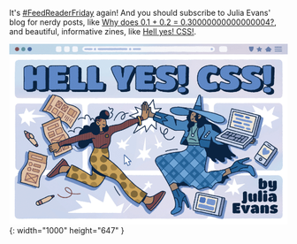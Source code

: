 ---
---

It's [#FeedReaderFriday](https://dahlstrand.net/search-space/?q=%23FeedReaderFriday) again! And you should subscribe to Julia Evans' blog for nerdy posts, like [Why does 0.1 + 0.2 = 0.30000000000000004?](https://jvns.ca/blog/2023/02/08/why-does-0-1-plus-0-2-equal-0-30000000000000004/), and beautiful, informative zines, like [Hell yes! CSS!](https://jvns.ca/blog/2020/11/22/new-zine--hell-yes--css-/).

![Illustrated zine cover. Two awesome humans high-fiving each other. One holds a laptop, the other a rough sketch of something. The background consists of a web browser, gadgets, pens, and sketches.](/images/hell-yes-css-cover.png){: width="1000" height="647" }
